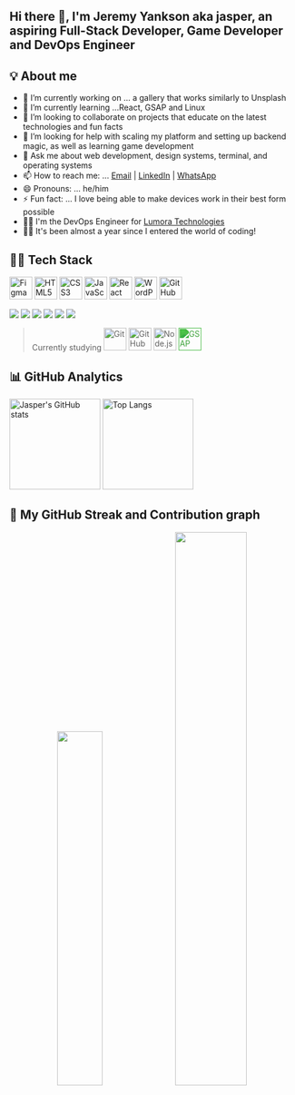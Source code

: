 ## Hi there 👋, I'm Jeremy Yankson aka jasper, an aspiring Full-Stack Developer, Game Developer and DevOps Engineer

## 💡 About me

- 🔭 I’m currently working on ... a gallery that works similarly to Unsplash
- 🌱 I’m currently learning ...React, GSAP and Linux
- 👯 I’m looking to collaborate on projects that educate on the latest technologies and fun facts
- 🤔 I’m looking for help with scaling my platform and setting up backend magic, as well as learning game development
- 💬 Ask me about web development, design systems, terminal, and operating systems
- 📫 How to reach me: ... <a href="delaliyankson@gmail.com">Email</a> | <a href="www.linkedin.com/in/jeremiah-yankson-dev">LinkedIn</a> | <a href="https://api.whatsapp.com/send/?phone=%2B233260555507&text&type=phone_number&app_absent=0">WhatsApp<a/>
- 😄 Pronouns: ... he/him
- ⚡ Fun fact: ... I love being able to make devices work in their best form possible
- 🧑‍💻 I'm the DevOps Engineer for <a href="https://github.com/lumoraTech6" target="_blank">Lumora Technologies</a>
- 🧑‍💻 It's been almost a year since I entered the world of coding!

## 🧑‍💻 Tech Stack

<p align="left">
  <img src="https://img.icons8.com/ios-filled/50/figma.png" alt="Figma" title="Figma" width="40"/>
<!--   <img src="https://img.icons8.com/ios-filled/50/webflow.png" alt="Webflow" title="Webflow" width="40"/> -->
  <img src="https://img.icons8.com/color/48/html-5--v1.png" alt="HTML5" title="HTML5" width="40"/>
  <img src="https://img.icons8.com/color/48/css3.png" alt="CSS3" title="CSS3" width="40"/>
  <img src="https://img.icons8.com/color/48/javascript--v1.png" alt="JavaScript" title="JavaScript" width="40"/>
  <img src="https://img.icons8.com/officel/40/react.png" alt="React" title="React" width="40"/>
<!--   <img src="https://img.icons8.com/color/48/tailwind_css.png" alt="Tailwind CSS" title="Tailwind CSS" width="40"/> -->
  <img src="https://img.icons8.com/color/48/wordpress.png" alt="WordPress" title="WordPress" width="40"/>
  <img src="https://img.icons8.com/ios-glyphs/40/github.png" alt="GitHub" title="GitHub" width="40"/>
</p>

<p align="left">
  <img src="https://img.shields.io/badge/Figma-F24E1E?style=for-the-badge&logo=figma&logoColor=fff"/>
  <img src="https://img.shields.io/badge/HTML-E34F26?style=for-the-badge&logo=html5&logoColor=fff"/>
  <img src="https://img.shields.io/badge/CSS-1572B6?style=for-the-badge&logo=css3&logoColor=fff"/>
  <img src="https://img.shields.io/badge/JavaScript-F7DF1E?style=for-the-badge&logo=javascript&logoColor=000"/>
  <img src="https://img.shields.io/badge/React-20232A?style=for-the-badge&logo=react&logoColor=61DAFB"/>
  <img src="https://img.shields.io/badge/GSAP-88CE02?style=for-the-badge&logo=greensock&logoColor=fff"/>
</p>


> Currently studying <img src="https://cdn.jsdelivr.net/gh/devicons/devicon/icons/git/git-original.svg" alt="Git" width="40" height="40"/>   <img src="https://img.icons8.com/ios-glyphs/40/github.png" alt="GitHub" title="GitHub" width="40"/>   <img src="https://cdn.jsdelivr.net/gh/devicons/devicon/icons/nodejs/nodejs-original.svg" alt="Node.js" width="40" height="40"/>  <img src="https://cdn.jsdelivr.net/npm/simple-icons@v10/icons/greensock.svg" alt="GSAP" title="GSAP" width="40" style="filter: invert(41%) sepia(80%) saturate(395%) hue-rotate(70deg) brightness(95%) contrast(92%);"/>

## 📊 GitHub Analytics

<div align="left">
  <img src="https://github-readme-stats.vercel.app/api?username=jasper-s-orbit&show_icons=true&theme=radical" alt="Jasper's GitHub stats" height="160"/>
  <img src="https://github-readme-stats.vercel.app/api/top-langs/?username=jasper-s-orbit&layout=compact&theme=radical" alt="Top Langs" height="160"/>
</div>

## 🧠 My  GitHub Streak and Contribution graph

<p align="center" display="flex">
  <img src="https://streak-stats.demolab.com/?user=jasper-s-orbit&theme=react" width="40%"/>
  <img src="https://github-readme-activity-graph.vercel.app/graph?username=jasper-s-orbit&theme=react-dark" width="50%"/>
</p>
